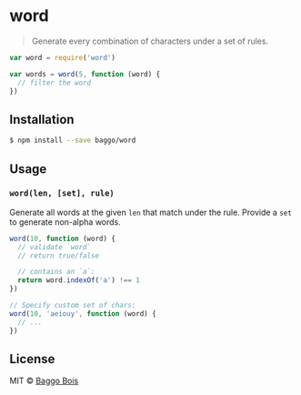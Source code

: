 
# word

> Generate every combination of characters under a set of rules.

```js
var word = require('word')

var words = word(5, function (word) {
  // filter the word
})
```

## Installation

```sh
$ npm install --save baggo/word
```

## Usage

### `word(len, [set], rule)`

Generate all words at the given `len` that match under the rule.  Provide a `set` to generate non-alpha words.

```js
word(10, function (word) {
  // validate `word`
  // return true/false

  // contains an `a`:
  return word.indexOf('a') !== 1
})

// Specify custom set of chars:
word(10, 'aeiouy', function (word) {
  // ...
})
```

## License

MIT © [Baggo Bois](https://github.com/baggo)
